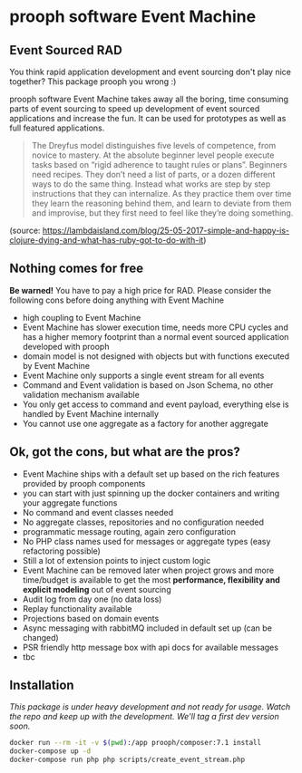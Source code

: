 # prooph software Event Machine

## Event Sourced RAD

You think rapid application development and event sourcing don't play nice together? This package 
prooph you wrong :)

prooph software Event Machine takes away all the boring, time consuming parts of event sourcing to speed up
development of event sourced applications and increase the fun. It can be used for prototypes as well as full featured applications.

> The Dreyfus model distinguishes five levels of competence, from novice to mastery. At the absolute beginner level people execute tasks based on “rigid adherence to taught rules or plans”. Beginners need recipes. They don’t need a list of parts, or a dozen different ways to do the same thing. Instead what works are step by step instructions that they can internalize. As they practice them over time they learn the reasoning behind them, and learn to deviate from them and improvise, but they first need to feel like they’re doing something.

(source: https://lambdaisland.com/blog/25-05-2017-simple-and-happy-is-clojure-dying-and-what-has-ruby-got-to-do-with-it)


## Nothing comes for free

**Be warned!** You have to pay a high price for RAD. Please consider the following cons before doing anything with Event Machine

- high coupling to Event Machine
- Event Machine has slower execution time, needs more CPU cycles and has a higher memory footprint than a normal event sourced application developed with prooph
- domain model is not designed with objects but with functions executed by Event Machine
- Event Machine only supports a single event stream for all events
- Command and Event validation is based on Json Schema, no other validation mechanism available
- You only get access to command and event payload, everything else is handled by Event Machine internally
- You cannot use one aggregate as a factory for another aggregate

## Ok, got the cons, but what are the pros?

- Event Machine ships with a default set up based on the rich features provided by prooph components
- you can start with just spinning up the docker containers and writing your aggregate functions
- No command and event classes needed
- No aggregate classes, repositories and no configuration needed
- programmatic message routing, again zero configuration
- No PHP class names used for messages or aggregate types (easy refactoring possible)
- Still a lot of extension points to inject custom logic
- Event Machine can be removed later when project grows and more time/budget is available to get the most **performance, flexibility and explicit modeling** out of event sourcing
- Audit log from day one (no data loss)
- Replay functionality available 
- Projections based on domain events
- Async messaging with rabbitMQ included in default set up (can be changed)
- PSR friendly http message box with api docs for available messages
- tbc

## Installation

*This package is under heavy development and not ready for usage. Watch the repo and keep up with the development. We'll tag a first dev version soon.*

```bash
docker run --rm -it -v $(pwd):/app prooph/composer:7.1 install
docker-compose up -d
docker-compose run php php scripts/create_event_stream.php
```
